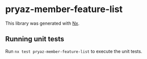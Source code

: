 # pryaz-member-feature-list

This library was generated with [Nx](https://nx.dev).

## Running unit tests

Run `nx test pryaz-member-feature-list` to execute the unit tests.
